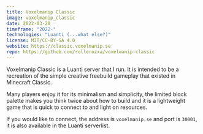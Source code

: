 ```yaml
---
title: Voxelmanip Classic
image: voxelmanip_classic
date: 2022-03-20
timeframe: "2022-"
technologies: "Luanti (...what else?)"
license: MIT/CC-BY-SA 4.0
website: https://classic.voxelmanip.se
repo: https://github.com/rollerozxa/voxelmanip-classic
---
```


Voxelmanip Classic is a Luanti server that I run. It is intended to be a recreation of the simple creative freebuild gameplay that existed in Minecraft Classic.

<!--more-->

Many players enjoy it for its minimalism and simplicity, the limited block palette makes you think twice about how to build and it is a lightweight game that is quick to connect to and light on resources.

If you would like to connect, the address is `voxelmanip.se` and port is `30001`, it is also available in the Luanti serverlist.
